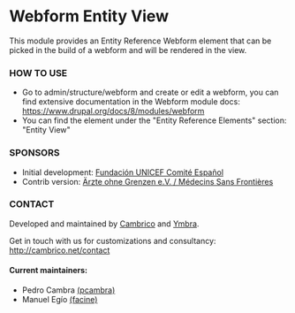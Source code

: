 Webform Entity View
======================

This module provides an Entity Reference Webform element that can be picked in the build of a webform and will be rendered in the view.

### HOW TO USE

* Go to admin/structure/webform and create or edit a webform, you can find extensive documentation in the Webform module docs: https://www.drupal.org/docs/8/modules/webform
* You can find the element under the "Entity Reference Elements" section: "Entity View"

### SPONSORS
- Initial development: [Fundación UNICEF Comité Español](https://www.unicef.es)
- Contrib version: [Ärzte ohne Grenzen e.V. / Médecins Sans Frontières](https://www.drupal.org/%C3%A4rzte-ohne-grenzen-ev-m%C3%A9decins-sans-fronti%C3%A8res)

### CONTACT
Developed and maintained by [Cambrico](http://cambrico.net) and [Ymbra](http://ymbra.com).

Get in touch with us for customizations and consultancy:
http://cambrico.net/contact

#### Current maintainers:
- Pedro Cambra [(pcambra)](http://drupal.org/user/122101)
- Manuel Egío [(facine)](http://drupal.org/user/1169056)

